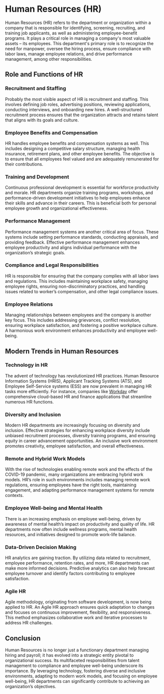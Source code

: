 # Human Resources (HR)

Human Resources (HR) refers to the department or organization within a company that is responsible for identifying, screening, recruiting, and training job applicants, as well as administering employee-benefit programs. It plays a critical role in managing a company's most valuable assets – its employees. This department's primary role is to recognize the need for manpower, oversee the hiring process, ensure compliance with labor laws, manage employee relations, and drive performance management, among other responsibilities.

## Role and Functions of HR

### Recruitment and Staffing
Probably the most visible aspect of HR is recruitment and staffing. This involves defining job roles, advertising positions, reviewing applications, conducting interviews, and onboarding new hires. A well-structured recruitment process ensures that the organization attracts and retains talent that aligns with its goals and culture.

### Employee Benefits and Compensation
HR handles employee benefits and compensation systems as well. This includes designing a competitive salary structure, managing health insurance, retirement plans, and other employee benefits. The objective is to ensure that all employees feel valued and are adequately remunerated for their contributions.

### Training and Development
Continuous professional development is essential for workforce productivity and morale. HR departments organize training programs, workshops, and performance-driven development initiatives to help employees enhance their skills and advance in their careers. This is beneficial both for personal employee growth and organizational effectiveness.

### Performance Management
Performance management systems are another critical area of focus. These systems include setting performance standards, conducting appraisals, and providing feedback. Effective performance management enhances employee productivity and aligns individual performance with the organization’s strategic goals.

### Compliance and Legal Responsibilities
HR is responsible for ensuring that the company complies with all labor laws and regulations. This includes maintaining workplace safety, managing employee rights, ensuring non-discriminatory practices, and handling issues related to worker’s compensation, and other legal compliance issues.

### Employee Relations
Managing relationships between employees and the company is another key focus. This includes addressing grievances, conflict resolution, ensuring workplace satisfaction, and fostering a positive workplace culture. A harmonious work environment enhances productivity and employee well-being.

## Modern Trends in Human Resources

### Technology in HR
The advent of technology has revolutionized HR practices. Human Resource Information Systems (HRIS), Applicant Tracking Systems (ATS), and Employee Self-Service systems (ESS) are now prevalent in managing HR tasks more efficiently. For instance, companies like [Workday](https://www.workday.com) offer comprehensive cloud-based HR and finance applications that streamline numerous HR functions.

### Diversity and Inclusion
Modern HR departments are increasingly focusing on diversity and inclusion. Effective strategies for enhancing workplace diversity include unbiased recruitment processes, diversity training programs, and ensuring equity in career advancement opportunities. An inclusive work environment promotes creativity, employee satisfaction, and overall effectiveness.

### Remote and Hybrid Work Models
With the rise of technologies enabling remote work and the effects of the COVID-19 pandemic, many organizations are embracing hybrid work models. HR’s role in such environments includes managing remote work regulations, ensuring employees have the right tools, maintaining engagement, and adapting performance management systems for remote contexts.

### Employee Well-being and Mental Health
There is an increasing emphasis on employee well-being, driven by awareness of mental health’s impact on productivity and quality of life. HR departments now often include wellness programs, mental health resources, and initiatives designed to promote work-life balance.

### Data-Driven Decision Making
HR analytics are gaining traction. By utilizing data related to recruitment, employee performance, retention rates, and more, HR departments can make more informed decisions. Predictive analytics can also help forecast employee turnover and identify factors contributing to employee satisfaction.

### Agile HR
Agile methodology, originating from software development, is now being applied to HR. An Agile HR approach ensures quick adaptation to changes and focuses on continuous improvement, flexibility, and responsiveness. This method emphasizes collaborative work and iterative processes to address HR challenges.

## Conclusion

Human Resources is no longer just a functionary department managing hiring and payroll; it has evolved into a strategic entity pivotal to organizational success. Its multifaceted responsibilities from talent management to compliance and employee well-being underscore its importance. By leveraging technology, fostering diverse and inclusive environments, adapting to modern work models, and focusing on employee well-being, HR departments can significantly contribute to achieving an organization’s objectives.